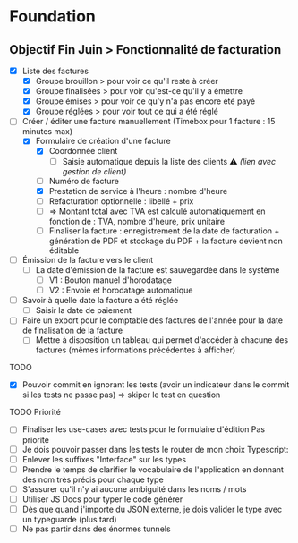 # Foundation

## Objectif Fin Juin > Fonctionnalité de facturation

- [x] Liste des factures
  - [x] Groupe brouillon > pour voir ce qu'il reste à créer
  - [x] Groupe finalisées > pour voir qu'est-ce qu'il y a émettre
  - [x] Groupe émises > pour voir ce qu'y n'a pas encore été payé
  - [x] Groupe réglées > pour voir tout ce qui a été réglé
- [ ] Créer / éditer une facture manuellement (Timebox pour 1 facture : 15 minutes max)
  - [x] Formulaire de création d'une facture
    - [x] Coordonnée client
      - [ ] Saisie automatique depuis la liste des clients ⚠ _(lien avec gestion de client)_
    - [ ] Numéro de facture
    - [x] Prestation de service à l'heure : nombre d'heure
    - [ ] Refacturation optionnelle : libellé + prix
    - [ ] => Montant total avec TVA est calculé automatiquement en fonction de : TVA, nombre d'heure, prix unitaire
    - [ ] Finaliser la facture : enregistrement de la date de facturation + génération de PDF et stockage du PDF + la facture devient non éditable
- [ ] Émission de la facture vers le client
  - [ ] La date d'émission de la facture est sauvegardée dans le système
    - [ ] V1 : Bouton manuel d'horodatage
    - [ ] V2 : Envoie et horodatage automatique
- [ ] Savoir à quelle date la facture a été réglée
  - [ ] Saisir la date de paiement
- [ ] Faire un export pour le comptable des factures de l'année pour la date de finalisation de la facture
  - [ ] Mettre à disposition un tableau qui permet d'accéder à chacune des factures (mêmes informations précédentes à afficher)

TODO

- [x] Pouvoir commit en ignorant les tests (avoir un indicateur dans le commit si les tests ne passe pas)
      => skiper le test en question

TODO
Priorité

- [ ] Finaliser les use-cases avec tests pour le formulaire d'édition
      Pas priorité
- [ ] Je dois pouvoir passer dans les tests le router de mon choix
      Typescript:
- [ ] Enlever les suffixes "Interface" sur les types
- [ ] Prendre le temps de clarifier le vocabulaire de l'application en donnant des nom très précis pour chaque type
- [ ] S'assurer qu'il n'y ai aucune ambiguité dans les noms / mots
- [ ] Utiliser JS Docs pour typer le code générer
- [ ] Dès que quand j'importe du JSON externe, je dois valider le type avec un typeguarde (plus tard)
- [ ] Ne pas partir dans des énormes tunnels
